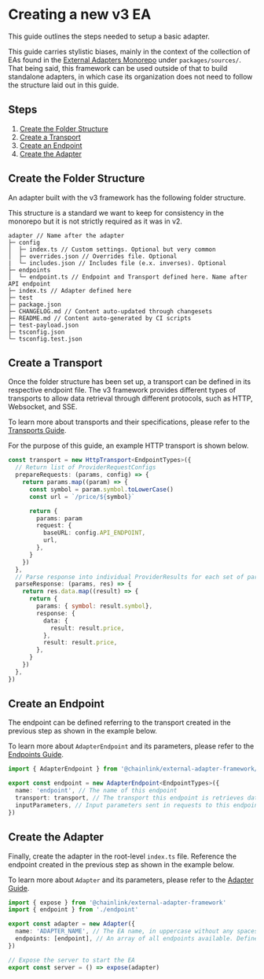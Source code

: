 # Creating a new v3 EA

This guide outlines the steps needed to setup a basic adapter.

This guide carries stylistic biases, mainly in the context of the collection of EAs found in the [External Adapters Monorepo](https://github.com/smartcontractkit/external-adapters-js) under `packages/sources/`. That being said, this framework can be used outside of that to build standalone adapters, in which case its organization does not need to follow the structure laid out in this guide.

## Steps

1. [Create the Folder Structure](#create-the-folder-structure)
2. [Create a Transport](#create-a-transport)
3. [Create an Endpoint](#create-an-endpoint)
4. [Create the Adapter](#create-the-adapter)

## Create the Folder Structure

An adapter built with the v3 framework has the following folder structure.

This structure is a standard we want to keep for consistency in the monorepo but it is not strictly required as it was in v2.

```
adapter // Name after the adapter
├─ config
│  ├─ index.ts // Custom settings. Optional but very common
│  ├─ overrides.json // Overrides file. Optional
|  └─ includes.json // Includes file (e.x. inverses). Optional
├─ endpoints
│  └─ endpoint.ts // Endpoint and Transport defined here. Name after API endpoint
├─ index.ts // Adapter defined here
├─ test
├─ package.json
├─ CHANGELOG.md // Content auto-updated through changesets
├─ README.md // Content auto-generated by CI scripts
├─ test-payload.json
├─ tsconfig.json
└─ tsconfig.test.json
```

## Create a Transport

Once the folder structure has been set up, a transport can be defined in its respective endpoint file. The v3 framework provides different types of transports to allow data retrieval through different protocols, such as HTTP, Websocket, and SSE.

To learn more about transports and their specifications, please refer to the [Transports Guide](./v3-ea-components/transports.md).

For the purpose of this guide, an example HTTP transport is shown below.

```typescript
const transport = new HttpTransport<EndpointTypes>({
  // Return list of ProviderRequestConfigs
  prepareRequests: (params, config) => {
    return params.map((param) => {
      const symbol = param.symbol.toLowerCase()
      const url = `/price/${symbol}`

      return {
        params: param
        request: {
          baseURL: config.API_ENDPOINT,
          url,
        },
      }
    })
  },
  // Parse response into individual ProviderResults for each set of params
  parseResponse: (params, res) => {
    return res.data.map((result) => {
      return {
        params: { symbol: result.symbol},
        response: {
          data: {
            result: result.price,
          },
          result: result.price,
        },
      }
    })
  },
})
```

## Create an Endpoint

The endpoint can be defined referring to the transport created in the previous step as shown in the example below.

To learn more about `AdapterEndpoint` and its parameters, please refer to the [Endpoints Guide](./v3-ea-components/endpoints.md).

```typescript
import { AdapterEndpoint } from '@chainlink/external-adapter-framework/adapter'

export const endpoint = new AdapterEndpoint<EndpointTypes>({
  name: 'endpoint', // The name of this endpoint
  transport: transport, // The transport this endpoint is retrieves data through
  inputParameters, // Input parameters sent in requests to this endpoint
})
```

## Create the Adapter

Finally, create the adapter in the root-level `index.ts` file. Reference the endpoint created in the previous step as shown in the example below.

To learn more about `Adapter` and its parameters, please refer to the [Adapter Guide](./v3-ea-components/adapter.md).

```typescript
import { expose } from '@chainlink/external-adapter-framework'
import { endpoint } from './endpoint'

export const adapter = new Adapter({
  name: 'ADAPTER_NAME', // The EA name, in uppercase without any spaces
  endpoints: [endpoint], // An array of all endpoints available. Defined in the endpoints folder
})

// Expose the server to start the EA
export const server = () => expose(adapter)
```
